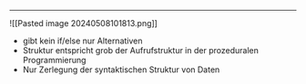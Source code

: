 
---
![[Pasted image 20240508101813.png]]

- gibt kein if/else nur Alternativen
- Struktur entspricht grob der Aufrufstruktur in der prozeduralen Programmierung
- Nur Zerlegung der syntaktischen Struktur von Daten